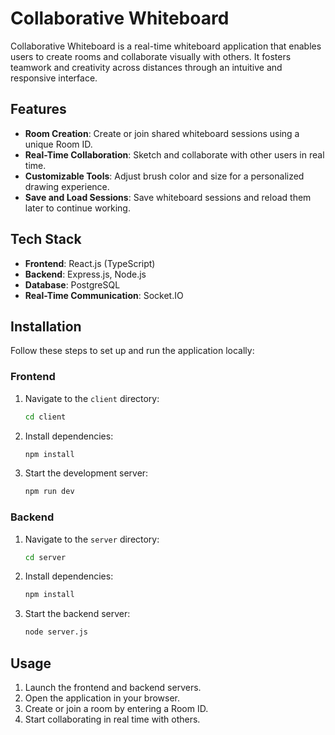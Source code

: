 # Collaborative Whiteboard

Collaborative Whiteboard is a real-time whiteboard application that enables users to create rooms and collaborate visually with others. It fosters teamwork and creativity across distances through an intuitive and responsive interface.

## Features

- **Room Creation**: Create or join shared whiteboard sessions using a unique Room ID.
- **Real-Time Collaboration**: Sketch and collaborate with other users in real time.
- **Customizable Tools**: Adjust brush color and size for a personalized drawing experience.
- **Save and Load Sessions**: Save whiteboard sessions and reload them later to continue working.

## Tech Stack

- **Frontend**: React.js (TypeScript)
- **Backend**: Express.js, Node.js
- **Database**: PostgreSQL
- **Real-Time Communication**: Socket.IO

## Installation

Follow these steps to set up and run the application locally:

### Frontend

1. Navigate to the `client` directory:

   ```bash
   cd client
   ```

2. Install dependencies:

   ```bash
   npm install
   ```

3. Start the development server:
   ```bash
   npm run dev
   ```

### Backend

1. Navigate to the `server` directory:

   ```bash
   cd server
   ```

2. Install dependencies:

   ```bash
   npm install
   ```

3. Start the backend server:
   ```bash
   node server.js
   ```

## Usage

1. Launch the frontend and backend servers.
2. Open the application in your browser.
3. Create or join a room by entering a Room ID.
4. Start collaborating in real time with others.
